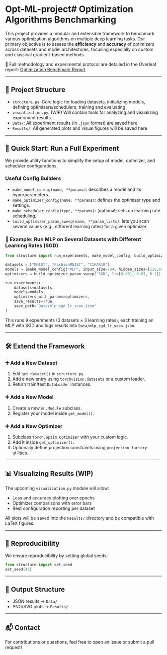 # Opt-ML-project# Optimization Algorithms Benchmarking

This project provides a modular and extensible framework to benchmark various optimization algorithms on multiple deep learning tasks. Our primary objective is to assess the **efficiency** and **accuracy** of optimizers across datasets and model architectures, focusing especially on custom and classical gradient-based methods.

📝 Full methodology and experimental protocol are detailed in the Overleaf report: [Optimization Benchmark Report](https://www.overleaf.com/read/qgyqdcwdnzsx#3a32ed)

---

## 🔧 Project Structure

- `structure.py`: Core logic for loading datasets, initializing models, defining optimizers/schedulers, training and evaluating.
- `visualization.py`: (WIP) Will contain tools for analyzing and visualizing experiment results.
- `Data/`: All experiment results (in `.json` format) are saved here.
- `Results/`: All generated plots and visual figures will be saved here.

---

## 🚀 Quick Start: Run a Full Experiment

We provide utility functions to simplify the setup of model, optimizer, and scheduler configurations.

### Useful Config Builders

- `make_model_config(name, **params)`: describes a model and its hyperparameters.
- `make_optimizer_config(name, **params)`: defines the optimizer type and settings.
- `make_scheduler_config(type, **params)`: (optional) sets up learning rate scheduling.
- `build_optimizer_param_sweep(name, **param_lists)`: lets you scan several values (e.g., different learning rates) for a given optimizer.

### 🔁 Example: Run MLP on Several Datasets with Different Learning Rates (SGD)

```python
from structure import run_experiments, make_model_config, build_optimizer_param_sweep

datasets = ["MNIST", "FashionMNIST", "CIFAR10"]
models = [make_model_config("MLP", input_size=784, hidden_sizes=[128,64], num_classes=10)]
optimizers = build_optimizer_param_sweep("SGD", lr=[0.001, 0.01, 0.1])

run_experiments(
    datasets=datasets,
    models=models,
    optimizers_with_params=optimizers,
    save_results=True,
    save_path="Data/mlp_sgd_lr_scan.json"
)
```

This runs 9 experiments (3 datasets × 3 learning rates), each training an MLP with SGD and logs results into `Data/mlp_sgd_lr_scan.json`.

---

## 🛠️ Extend the Framework

### ➕ Add a New Dataset

1. Edit `get_dataset()` in `structure.py`.
2. Add a new entry using `torchvision.datasets` or a custom loader.
3. Return train/test `DataLoader` instances.

### ➕ Add a New Model

1. Create a new `nn.Module` subclass.
2. Register your model inside `get_model()`.

### ➕ Add a New Optimizer

1. Subclass `torch.optim.Optimizer` with your custom logic.
2. Add it inside `get_optimizer()`.
3. Optionally define projection constraints using `projection_factory` utilities.

---

## 📊 Visualizing Results (WIP)

The upcoming `visualization.py` module will allow:

- Loss and accuracy plotting over epochs
- Optimizer comparisons with error bars
- Best configuration reporting per dataset

All plots will be saved into the `Results/` directory and be compatible with LaTeX figures.

---

## 🧪 Reproducibility

We ensure reproducibility by setting global seeds:

```python
from structure import set_seed
set_seed(42)
```

---

## 📁 Output Structure

- JSON results → `Data/`
- PNG/SVG plots → `Results/`

---

## 📬 Contact

For contributions or questions, feel free to open an issue or submit a pull request!
